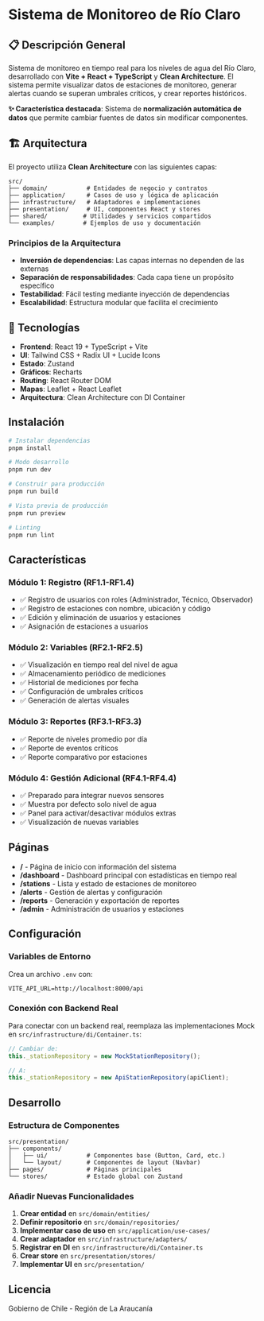 # Sistema de Monitoreo de Río Claro

## 📋 Descripción General

Sistema de monitoreo en tiempo real para los niveles de agua del Río Claro, desarrollado con **Vite + React + TypeScript** y **Clean Architecture**. El sistema permite visualizar datos de estaciones de monitoreo, generar alertas cuando se superan umbrales críticos, y crear reportes históricos.

**✨ Característica destacada**: Sistema de **normalización automática de datos** que permite cambiar fuentes de datos sin modificar componentes.

## 🏗️ Arquitectura

El proyecto utiliza **Clean Architecture** con las siguientes capas:

```
src/
├── domain/           # Entidades de negocio y contratos
├── application/      # Casos de uso y lógica de aplicación  
├── infrastructure/   # Adaptadores e implementaciones
├── presentation/     # UI, componentes React y stores
├── shared/          # Utilidades y servicios compartidos
└── examples/        # Ejemplos de uso y documentación
```

### Principios de la Arquitectura

- **Inversión de dependencias**: Las capas internas no dependen de las externas
- **Separación de responsabilidades**: Cada capa tiene un propósito específico
- **Testabilidad**: Fácil testing mediante inyección de dependencias
- **Escalabilidad**: Estructura modular que facilita el crecimiento

## 🚀 Tecnologías

- **Frontend**: React 19 + TypeScript + Vite
- **UI**: Tailwind CSS + Radix UI + Lucide Icons
- **Estado**: Zustand
- **Gráficos**: Recharts
- **Routing**: React Router DOM
- **Mapas**: Leaflet + React Leaflet
- **Arquitectura**: Clean Architecture con DI Container

## Instalación

```bash
# Instalar dependencias
pnpm install

# Modo desarrollo
pnpm run dev

# Construir para producción
pnpm run build

# Vista previa de producción
pnpm run preview

# Linting
pnpm run lint
```

## Características

### Módulo 1: Registro (RF1.1-RF1.4)
- ✅ Registro de usuarios con roles (Administrador, Técnico, Observador)
- ✅ Registro de estaciones con nombre, ubicación y código
- ✅ Edición y eliminación de usuarios y estaciones
- ✅ Asignación de estaciones a usuarios

### Módulo 2: Variables (RF2.1-RF2.5)
- ✅ Visualización en tiempo real del nivel de agua
- ✅ Almacenamiento periódico de mediciones
- ✅ Historial de mediciones por fecha
- ✅ Configuración de umbrales críticos
- ✅ Generación de alertas visuales

### Módulo 3: Reportes (RF3.1-RF3.3)
- ✅ Reporte de niveles promedio por día
- ✅ Reporte de eventos críticos
- ✅ Reporte comparativo por estaciones

### Módulo 4: Gestión Adicional (RF4.1-RF4.4)
- ✅ Preparado para integrar nuevos sensores
- ✅ Muestra por defecto solo nivel de agua
- ✅ Panel para activar/desactivar módulos extras
- ✅ Visualización de nuevas variables

## Páginas

- **/** - Página de inicio con información del sistema
- **/dashboard** - Dashboard principal con estadísticas en tiempo real
- **/stations** - Lista y estado de estaciones de monitoreo
- **/alerts** - Gestión de alertas y configuración
- **/reports** - Generación y exportación de reportes
- **/admin** - Administración de usuarios y estaciones

## Configuración

### Variables de Entorno

Crea un archivo `.env` con:

```env
VITE_API_URL=http://localhost:8000/api
```

### Conexión con Backend Real

Para conectar con un backend real, reemplaza las implementaciones Mock en `src/infrastructure/di/Container.ts`:

```typescript
// Cambiar de:
this._stationRepository = new MockStationRepository();

// A:
this._stationRepository = new ApiStationRepository(apiClient);
```

## Desarrollo

### Estructura de Componentes

```
src/presentation/
├── components/
│   ├── ui/           # Componentes base (Button, Card, etc.)
│   └── layout/       # Componentes de layout (Navbar)
├── pages/            # Páginas principales
└── stores/           # Estado global con Zustand
```

### Añadir Nuevas Funcionalidades

1. **Crear entidad** en `src/domain/entities/`
2. **Definir repositorio** en `src/domain/repositories/`
3. **Implementar caso de uso** en `src/application/use-cases/`
4. **Crear adaptador** en `src/infrastructure/adapters/`
5. **Registrar en DI** en `src/infrastructure/di/Container.ts`
6. **Crear store** en `src/presentation/stores/`
7. **Implementar UI** en `src/presentation/`

## Licencia

Gobierno de Chile - Región de La Araucanía
